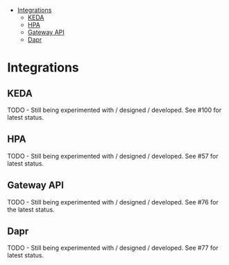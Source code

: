 - [Integrations](#integrations)
  - [KEDA](#keda)
  - [HPA](#hpa)
  - [Gateway API](#gateway-api)
  - [Dapr](#dapr)

# Integrations

## KEDA

TODO - Still being experimented with / designed / developed. See #100 for latest status.

## HPA

TODO - Still being experimented with / designed / developed. See #57 for latest status.

## Gateway API

TODO - Still being experimented with / designed / developed. See #76 for the latest status.

## Dapr

TODO - Still being experimented with / designed / developed. See #77 for latest status.
